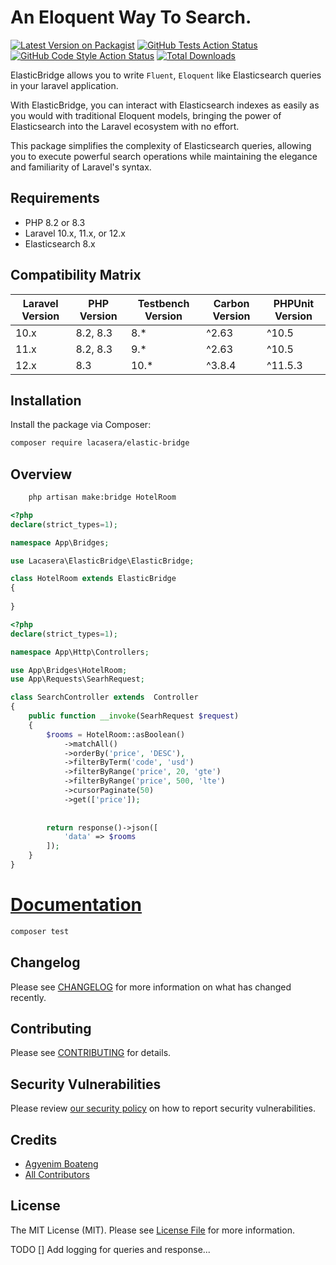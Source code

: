 # An Eloquent Way To Search.

[![Latest Version on Packagist](https://img.shields.io/packagist/v/lacasera/elastic-bridge.svg?style=flat-square)](https://packagist.org/packages/lacasera/elastic-bridge)
[![GitHub Tests Action Status](https://img.shields.io/github/actions/workflow/status/lacasera/elastic-bridge/run-tests.yml?branch=main&label=tests&style=flat-square)](https://github.com/lacasera/elastic-bridge/actions?query=workflow%3Arun-tests+branch%3Amain)
[![GitHub Code Style Action Status](https://img.shields.io/github/actions/workflow/status/lacasera/elastic-bridge/fix-php-code-style-issues.yml?branch=main&label=code%20style&style=flat-square)](https://github.com/lacasera/elastic-bridge/actions?query=workflow%3A"Fix+PHP+code+style+issues"+branch%3Amain)
[![Total Downloads](https://img.shields.io/packagist/dt/lacasera/elastic-bridge.svg?style=flat-square)](https://packagist.org/packages/lacasera/elastic-bridge)

ElasticBridge allows you to write `Fluent`, `Eloquent` like Elasticsearch queries in your laravel application.

With ElasticBridge, you can interact with Elasticsearch indexes as easily as you would with traditional Eloquent models, bringing the power of Elasticsearch into the Laravel ecosystem with no effort.

This package simplifies the complexity of Elasticsearch queries, allowing you to execute powerful search operations while maintaining the elegance and familiarity of Laravel's syntax.

## Requirements

- PHP 8.2 or 8.3
- Laravel 10.x, 11.x, or 12.x
- Elasticsearch 8.x

## Compatibility Matrix

| Laravel Version | PHP Version | Testbench Version | Carbon Version | PHPUnit Version |
|----------------|-------------|-------------------|----------------|-----------------|
| 10.x           | 8.2, 8.3    | 8.*              | ^2.63          | ^10.5           |
| 11.x           | 8.2, 8.3    | 9.*              | ^2.63          | ^10.5           |
| 12.x           | 8.3         | 10.*             | ^3.8.4         | ^11.5.3         |

## Installation

Install the package via Composer:

```bash
composer require lacasera/elastic-bridge
```

## Overview
```bash
    php artisan make:bridge HotelRoom
```

```php
<?php 
declare(strict_types=1);

namespace App\Bridges;

use Lacasera\ElasticBridge\ElasticBridge;

class HotelRoom extends ElasticBridge 
{
       
}
```

```php
<?php
declare(strict_types=1);

namespace App\Http\Controllers;

use App\Bridges\HotelRoom;
use App\Requests\SearhRequest;

class SearchController extends  Controller
{
    public function __invoke(SearhRequest $request)
    {
        $rooms = HotelRoom::asBoolean()
            ->matchAll()
            ->orderBy('price', 'DESC'),
            ->filterByTerm('code', 'usd')
            ->filterByRange('price', 20, 'gte')
            ->filterByRange('price', 500, 'lte')
            ->cursorPaginate(50)
            ->get(['price']);
            
            
        return response()->json([
            'data' => $rooms
        ]);
    }
}
```

# [Documentation](https://elasticbridge.dev)

```bash
composer test
```

## Changelog

Please see [CHANGELOG](CHANGELOG.md) for more information on what has changed recently.

## Contributing

Please see [CONTRIBUTING](CONTRIBUTING.md) for details.

## Security Vulnerabilities

Please review [our security policy](../../security/policy) on how to report security vulnerabilities.

## Credits

- [Agyenim Boateng](https://github.com/lacasera)
- [All Contributors](../../contributors)

## License

The MIT License (MIT). Please see [License File](LICENSE.md) for more information.


TODO 
[] Add logging for queries and response...
